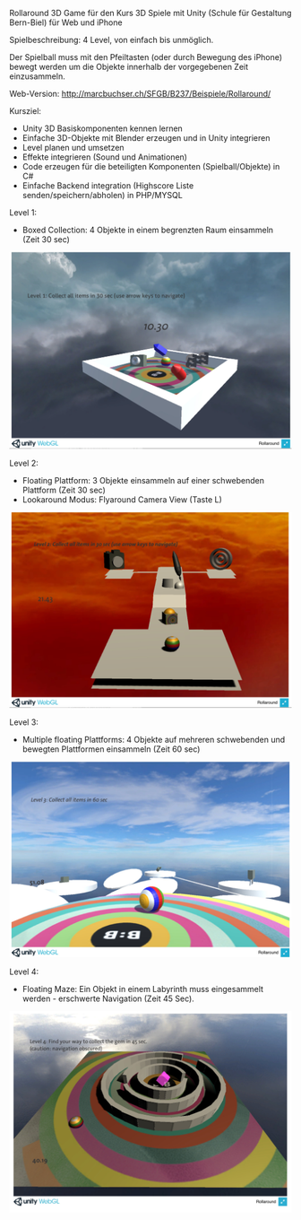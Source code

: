 ﻿Rollaround 
3D Game für den Kurs 3D Spiele mit Unity (Schule für Gestaltung Bern-Biel) für Web und iPhone

Spielbeschreibung:
4 Level, von einfach bis unmöglich.

Der Spielball muss mit den Pfeiltasten (oder durch Bewegung des iPhone) bewegt werden um die Objekte innerhalb der vorgegebenen Zeit einzusammeln.

Web-Version:
http://marcbuchser.ch/SFGB/B237/Beispiele/Rollaround/


Kursziel:
- Unity 3D Basiskomponenten kennen lernen
- Einfache 3D-Objekte mit Blender erzeugen und in Unity integrieren
- Level planen und umsetzen 
- Effekte integrieren (Sound und Animationen)
- Code erzeugen für die beteiligten Komponenten (Spielball/Objekte) in C#
- Einfache Backend integration (Highscore Liste senden/speichern/abholen) in PHP/MYSQL


Level 1:
- Boxed Collection: 4 Objekte in einem begrenzten Raum einsammeln (Zeit 30 sec)

![Level 1 Preview](https://github.com/mbuchser/sfgbb_game_rollaround/blob/master/previews/level1_start.jpg?raw=true)


Level 2:
- Floating Plattform: 3 Objekte einsammeln auf einer schwebenden Plattform (Zeit 30 sec)
- Lookaround Modus: Flyaround Camera View (Taste L)

![Level 2 Preview](https://github.com/mbuchser/sfgbb_game_rollaround/blob/master/previews/level2_start.jpg?raw=true)


Level 3:
- Multiple floating Plattforms: 4 Objekte auf mehreren schwebenden und bewegten Plattformen einsammeln (Zeit 60 sec)

![Level 3 Preview](https://github.com/mbuchser/sfgbb_game_rollaround/blob/master/previews/level3_start.jpg?raw=true)


Level 4:
 - Floating Maze: Ein Objekt in einem Labyrinth muss eingesammelt werden - erschwerte Navigation (Zeit 45 Sec). 

![Level 4 Preview](https://github.com/mbuchser/sfgbb_game_rollaround/blob/master/previews/level4_start.jpg?raw=true)
